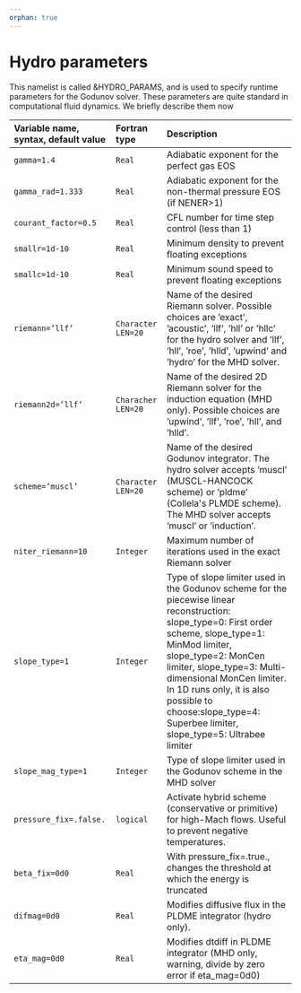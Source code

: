 ```yaml
---
orphan: true
---
```


# Hydro parameters

This namelist is called &HYDRO_PARAMS, and is used to specify runtime parameters for the Godunov solver. These parameters are quite standard in computational fluid dynamics. We briefly
describe them now


| Variable name, syntax, default value | Fortran type  | Description               |
|:---------------------------- |:------------- |:------------------------- |
| `gamma=1.4`           |  `Real`    | Adiabatic exponent for the perfect gas EOS |
| `gamma_rad=1.333`     |  `Real`    | Adiabatic exponent for the non-thermal pressure EOS (if NENER>1) |
| `courant_factor=0.5`  |  `Real`    | CFL number for time step control (less than 1) |
| `smallr=1d-10 `       |  `Real`    | Minimum density to prevent floating exceptions |
| `smallc=1d-10 `       |  `Real`    | Minimum sound speed to prevent floating exceptions |
| `riemann=’llf’`       |`Character LEN=20`| Name of the desired Riemann solver. Possible choices are ’exact’, ’acoustic’, ’llf’, ’hll’ or ’hllc’ for the hydro solver and ’llf’, ’hll’, ’roe’, ’hlld’, ’upwind’ and ’hydro’ for the MHD solver. |
| `riemann2d=’llf’`     |`Characher LEN=20`| Name of the desired 2D Riemann solver for the induction equation (MHD only). Possible choices are ’upwind’, ’llf’, ’roe’, ’hll’, and ’hlld’. |
| `scheme=’muscl’`       |`Character LEN=20`| Name of the desired Godunov integrator. The hydro solver accepts ’muscl’ (MUSCL-HANCOCK scheme) or ’pldme’ (Collela's PLMDE scheme). The MHD solver accepts ’muscl’ or ’induction’. |
| `niter_riemann=10`    |  `Integer` | Maximum number of iterations used in the exact Riemann solver |
| `slope_type=1` |  `Integer`    | Type of slope limiter used in the Godunov scheme for the piecewise linear reconstruction: slope_type=0: First order scheme, slope_type=1: MinMod limiter, slope_type=2: MonCen limiter, slope_type=3: Multi-dimensional MonCen limiter. In 1D runs only, it is also possible to choose:slope_type=4: Superbee limiter, slope_type=5: Ultrabee limiter |
| `slope_mag_type=1` |  `Integer`    | Type of slope limiter used in the Godunov scheme in the MHD solver |
| `pressure_fix=.false.` |  `logical`    | Activate hybrid scheme (conservative or primitive) for high-Mach flows. Useful to prevent negative temperatures. |
| `beta_fix=0d0` |  `Real`    | With pressure_fix=.true., changes the threshold at which the energy is truncated |
| `difmag=0d0` |  `Real`    | Modifies diffusive flux in the PLDME integrator (hydro only). |
| `eta_mag=0d0` |  `Real`    | Modifies dtdiff in PLDME integrator (MHD only, warning, divide by zero error if eta_mag=0d0) |
